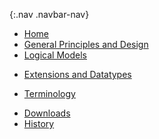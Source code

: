 {:.nav .navbar-nav}
<!-- don't remove the line above - to add or remove a menu item commeent in or out -->
- [Home](index.html)
- [General Principles and Design](general.html)
- [Logical Models](profiles.html)
<!-- - [Profiles](profiles.html) -->
<!-- - [Mappings](structuremaps.html) -->
- [Extensions and Datatypes](extensions.html)
<!-- - [Operations](operations.html) -->
- [Terminology](terminology.html)
<!-- - [Search Parameters](searchparams.html) -->
<!-- - [Capability Statements](capstatements.html) -->
<!-- - [Security](security.html) -->
<!-- - [Examples](examples.html) -->
- [Downloads](downloads.html)
- [History](history.html)
